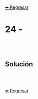 [⬅️ Regresar](https://github.com/cosmoart/adventJS)

# 24 -

<br/>
<br/>

## Solución

```js
```

<br />

[⬅️ Regresar](ttps://github.com/cosmoart/adventJS)
